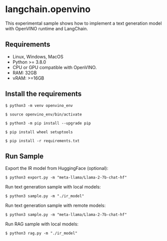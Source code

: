 # langchain.openvino
This experimental sample shows how to implement a text generation model with OpenVINO runtime and LangChain.

## Requirements

- Linux, Windows, MacOS
- Python >= 3.8.0
- CPU or GPU compatible with OpenVINO.
- RAM: 32GB
- vRAM: >=16GB

## Install the requirements

    $ python3 -m venv openvino_env

    $ source openvino_env/bin/activate

    $ python3 -m pip install --upgrade pip
    
    $ pip install wheel setuptools
    
    $ pip install -r requirements.txt


## Run Sample

Export the IR model from HuggingFace (optional):

    $ python3 export.py -m "meta-llama/Llama-2-7b-chat-hf"

Run text generation sample with local models:

    $ python3 sample.py -m "./ir_model"

Run text generation sample with remote models:

    $ python3 sample.py -m "meta-llama/Llama-2-7b-chat-hf"

Run RAG sample with local models:

    $ python3 rag.py -m "./ir_model"